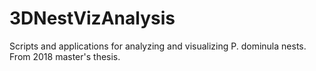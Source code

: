 # 3DNestVizAnalysis
Scripts and applications for analyzing and visualizing P. dominula nests. From 2018 master's thesis.
